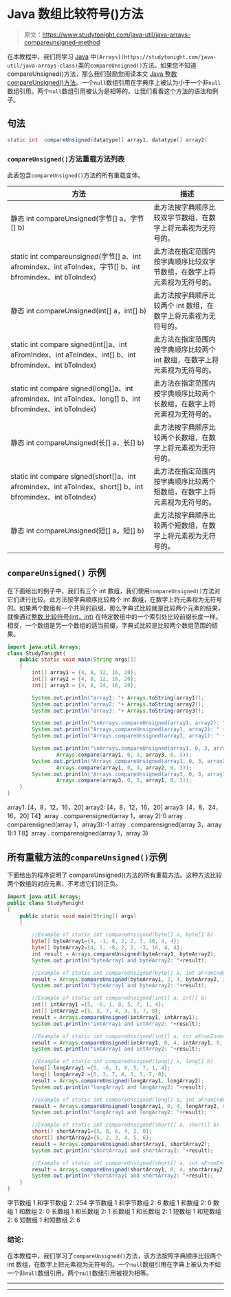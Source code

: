 # Java 数组比较符号()方法

> 原文：<https://www.studytonight.com/java-util/java-arrays-compareunsigned-method>

在本教程中，我们将学习 [Java](https://www.studytonight.com/java/) 中`[Arrays](https://studytonight.com/java-util/java-arrays-class)`类的`compareUnsigned()`方法。如果您不知道 compareUnsigned()方法，那么我们鼓励您阅读本文 [Java 整数 compareUnsigned()方法](https://www.studytonight.com/java-wrapper-class/java-integer-compareunsigned-method)。一个`null`数组引用在字典序上被认为小于一个非`null`数组引用。两个`null`数组引用被认为是相等的。让我们看看这个方法的语法和例子。

## 句法

```java
static int	compareUnsigned(datatype[] array1, datatype[] array2)
```

### `compareUnsigned()`方法重载方法列表

此表包含`compareUnsigned()`方法的所有重载变体。

| 方法 | 描述 |
| --- | --- |
| 静态 int compareUnsigned(字节[] a，字节[] b) | 此方法按字典顺序比较双字节数组，在数字上将元素视为无符号的。 |
| static int compareunsigned(字节[] a、int afromindex、int aToIndex、字节[] b、int bfromindex、int bToIndex) | 此方法在指定范围内按字典顺序比较双字节数组，在数字上将元素视为无符号的。 |
| 静态 int compareUnsigned(int[] a，int[] b) | 此方法按字典顺序比较两个 int 数组，在数字上将元素视为无符号的。 |
| static int compare signed(int[]a、int aFromIndex、int aToIndex、int[] b、int bfromindex、int bToIndex) | 此方法在指定范围内按字典顺序比较两个 int 数组，在数字上将元素视为无符号的。 |
| static int compare signed(long[]a、int afromindex、int aToIndex、long[] b、int bfromindex、int bToIndex) | 此方法在指定范围内按字典顺序比较两个长数组，在数字上将元素视为无符号的。 |
| 静态 int compareUnsigned(长[] a，长[] b) | 此方法按字典顺序比较两个长数组，在数字上将元素视为无符号的。 |
| static int compare signed(short[]a、int afromindex、int aToIndex、short[] b、int bfromindex、int bToIndex) | 此方法在指定范围内按字典顺序比较两个短数组，在数字上将元素视为无符号的。 |
| 静态 int compareUnsigned(短[] a，短[] b) | 此方法按字典顺序比较两个短数组，在数字上将元素视为无符号的。 |

## `compareUnsigned()` 示例

在下面给出的例子中，我们有三个 int 数组，我们使用`compareUnsigned()`方法对它们进行比较。此方法按字典顺序比较两个 int 数组，在数字上将元素视为无符号的。如果两个数组有一个共同的前缀，那么字典式比较就是比较两个元素的结果，就像通过[整数.比较符号(int，int)](http://www.studytonight.com/java-wrapper-class/java-integer-compareunsigned-method) 在特定数组中的一个索引处比较前缀长度一样。相反，一个数组是另一个数组的适当前缀，字典式比较是比较两个数组范围的结果。

```java
import java.util.Arrays;
class StudyTonight{ 
	public static void main(String args[]) 
	{  
		int[] array1 = {4, 8, 12, 16, 20};
        int[] array2 = {4, 8, 12, 16, 20};
        int[] array3 = {4, 8, 24, 16, 20};

        System.out.println("array1: "+ Arrays.toString(array1));
        System.out.println("array2: "+ Arrays.toString(array2));
        System.out.println("array3: "+ Arrays.toString(array3));        

        System.out.println("\nArrays.compareUnsigned(array1, array2): " + Arrays.compareUnsigned(array1, array2));
        System.out.println("Arrays.compareUnsigned(array1, array3): " + Arrays.compareUnsigned(array1, array3));
        System.out.println("Arrays.compareUnsigned(array3, array1): " + Arrays.compareUnsigned(array3, array1));        

        System.out.println("\nArrays.compareUnsigned(array1, 0, 3, array3, 0, 3): " +
                Arrays.compare(array1, 0, 3, array3, 0, 3));
        System.out.println("Arrays.compareUnsigned(array1, 0, 3, array2, 0, 3): " +
                Arrays.compare(array1, 0, 3, array2, 0, 3));
        System.out.println("Arrays.compareUnsigned(array3, 0, 3, array1, 0, 3): " +
                Arrays.compare(array3, 0, 3, array1, 0, 3));
	}
}
```

array1: [4，8，12，16，20]
array2: [4，8，12，16，20]
array3: [4，8，24，16，20]
T4】array . comparensigned(array 1，array 2):0
array . comparensigned(array 1，array3):-1
array . comparensigned(array 3，array 1):1
T8】array . comparensigned(array 1，array 3)

## 所有重载方法的`compareUnsigned()`示例

下面给出的程序说明了 compareUnsigned()方法的所有重载方法。这种方法比较两个数组的对应元素，不考虑它们的正负。

```java
import java.util.Arrays;
public class StudyTonight 
{
	public static void main(String[] args) 
	{

		//Example of static int compareUnsigned(byte[] a, byte[] b)
		byte[] byteArray1={4, -1, 8, 2, 2, 3, 16, 4, 4};
		byte[] byteArray2={4, 1, -8, 2, 2, -3, 16, 4, 4};
		int result = Arrays.compareUnsigned(byteArray1, byteArray2);
		System.out.println("byteArray1 and byteArray2: "+result);

		//Example of static int compareUnsigned(byte[] a, int aFromIndex, int  aToIndex, byte[] b, int bFromIndex, int bToIndex)
		result = Arrays.compareUnsigned(byteArray1, 2, 4, byteArray2, 3, 5);
		System.out.println("byteArray1 and byteArray2: "+result);

		//Example of static int compareUnsigned(int[] a, int[] b)
		int[] intArray1 ={5, -6, 1, 8, 5, 7, 1, 4};		
		int[] intArray2 ={5, 3, 7, 4, 3, 5, 7, 8};		
		result = Arrays.compareUnsigned(intArray1, intArray1);
		System.out.println("intArray1 and intArray2: "+result);

		//Example of static int compareUnsigned(int[] a, int aFromIndex, int aToIndex, int[] b, int bFromIndex, int bToIndex)
		result = Arrays.compareUnsigned(intArray1, 0, 4, intArray1, 0, 4);
		System.out.println("intArray1 and intArray2: "+result);			

		//Example of static int compareUnsigned(long[] a, long[] b)
		long[] longArray1 ={5, -6, 1, 8, 5, 7, 1, 4};		
		long[] longArray2 ={5, 3, 7, 4, 3, 5, 7, 8};		
		result = Arrays.compareUnsigned(longArray1, longArray2);
		System.out.println("longArray1 and longArray2: "+result);

		//Example of static int compareUnsigned(long[] a, int aFromIndex, int aToIndex, long[] b, int bFromIndex, int bToIndex)
		result = Arrays.compareUnsigned(longArray1, 0, 4, longArray2, 0, 4);
		System.out.println("longArray1 and longArray2: "+result);			

		//Example of static int compareUnsigned(short[] a, short[] b)
		short[] shortArray1={5, 8, 6, 4, 2, 0};
		short[] shortArray2={5, 2, 3, 4, 5, 6};
		result = Arrays.compareUnsigned(shortArray1, shortArray2);
		System.out.println("shortArray1 and shortArray2: "+result);

		//Example of static int compareUnsigned(short[] a, int aFromIndex, int aToIndex, short[] b, int bFromIndex, int bToIndex)
		result = Arrays.compareUnsigned(shortArray1, 0, 4, shortArray2, 0, 4);
		System.out.println("shortArray1 and shortArray2: "+result);	
	}
}
```

字节数组 1 和字节数组 2: 254
字节数组 1 和字节数组 2: 6
数组 1 和数组 2: 0
数组 1 和数组 2: 0
长数组 1 和长数组 2: 1
长数组 1 和长数组 2: 1
短数组 1 和短数组 2: 6
短数组 1 和短数组 2: 6

### 结论:

在本教程中，我们学习了`compareUnsigned()`方法，该方法按照字典顺序比较两个 int 数组，在数字上把元素视为无符号的。一个`null`数组引用在字典上被认为不如一个非`null`数组引用。两个`null`数组引用被视为相等。

* * *

* * *